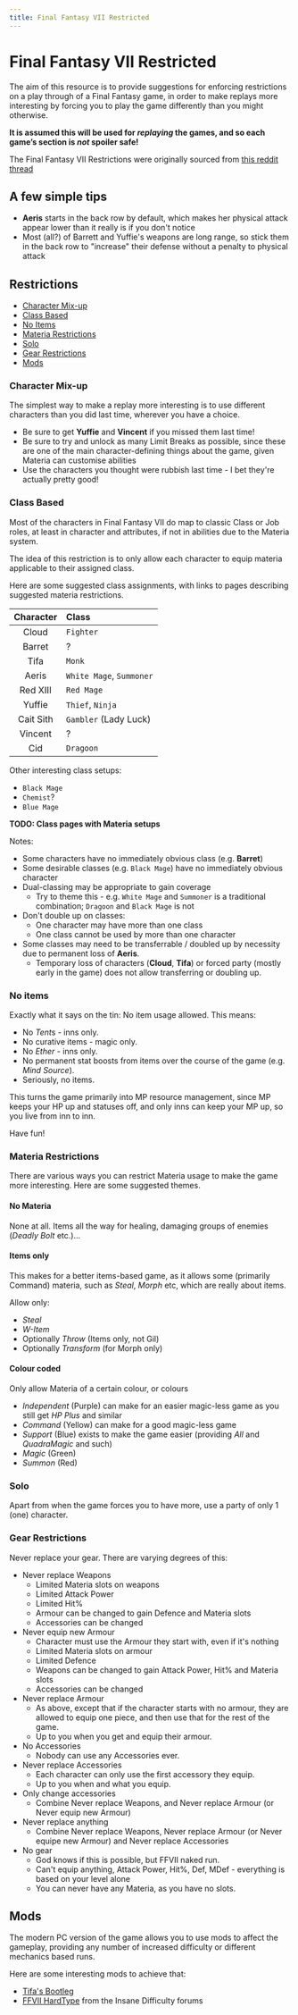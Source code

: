 ```yaml
---
title: Final Fantasy VII Restricted
---
```


# Final Fantasy VII Restricted

The aim of this resource is to provide suggestions for enforcing restrictions on a play through of a Final Fantasy game, in order to make replays more interesting by forcing you to play the game differently than you might otherwise.

**It is assumed this will be used for *replaying* the games, and so each game’s section is *not* spoiler safe!**

The Final Fantasy VII Restrictions were originally sourced from 
[this reddit thread](https://www.reddit.com/r/FinalFantasy/comments/3ff915/ffvii_restricted_replay_making_it_interesting/)

## A few simple tips
- **Aeris** starts in the back row by default, which makes her physical 
attack appear lower than it really is if you don't notice
- Most (all?) of Barrett and Yuffie's weapons are long range, 
so stick them in the back row to "increase" their defense without a penalty to physical attack


## Restrictions

- [Character Mix-up](#character-mix-up)
- [Class Based](#class-based)
- [No Items](#no-items)
- [Materia Restrictions](#materia-restrictions)
- [Solo](#solo)
- [Gear Restrictions](#gear-restrictions)
- [Mods](#mods)

### Character Mix-up
The simplest way to make a replay more interesting 
is to use different characters than you did last time, wherever you have a choice.

- Be sure to get **Yuffie** and **Vincent** if you missed them last time!
- Be sure to try and unlock as many Limit Breaks as possible, 
since these are one of the main character-defining things about the game, 
given Materia can customise abilities
- Use the characters you thought were rubbish last time - I bet they're actually pretty good!

### Class Based
Most of the characters in Final Fantasy VII do map to classic Class or Job roles, 
at least in character and attributes, if not in abilities due to the Materia system.

The idea of this restriction is to only allow each character to equip materia applicable to their assigned class.

Here are some suggested class assignments, with links to pages describing suggested materia restrictions.

Character | Class
:--------:|:-----
Cloud | `Fighter`
Barret | ?
Tifa | `Monk`
Aeris | `White Mage`, `Summoner`
Red XIII | `Red Mage`
Yuffie | `Thief`, `Ninja`
Cait Sith | `Gambler` (Lady Luck)
Vincent | ?
Cid | `Dragoon`

Other interesting class setups:
- `Black Mage`
- `Chemist`?
- `Blue Mage`

**TODO: Class pages with Materia setups**

Notes:
- Some characters have no immediately obvious class (e.g. **Barret**)
- Some desirable classes (e.g. `Black Mage`) have no immediately obvious character
- Dual-classing may be appropriate to gain coverage
  - Try to theme this - e.g. `White Mage` and `Summoner` is a traditional combination; `Dragoon` and `Black Mage` is not
- Don't double up on classes:
  - One character may have more than one class
  - One class cannot be used by more than one character
- Some classes may need to be transferrable / doubled up by necessity due to permanent loss of **Aeris**.
  - Temporary loss of characters (**Cloud**, **Tifa**) or forced party (mostly early in the game) 
  does not allow transferring or doubling up.

### No items
Exactly what it says on the tin: No item usage allowed.
This means:
- No *Tent*s - inns only.
- No curative items - magic only.
- No *Ether* - inns only.
- No permanent stat boosts from items over the course of the game (e.g. *Mind Source*).
- Seriously, no items.

This turns the game primarily into MP resource management, 
since MP keeps your HP up and statuses off, 
and only inns can keep your MP up, so you live from inn to inn.

Have fun!

### Materia Restrictions
There are various ways you can restrict Materia usage to make the game more interesting. Here are some suggested themes.

#### No Materia
None at all. Items all the way for healing, damaging groups of enemies (*Deadly Bolt* etc.)...

#### Items only
This makes for a better items-based game, as it allows some (primarily Command) materia, 
such as *Steal*, *Morph* etc, which are really about items.

Allow only:
- *Steal*
- *W-Item*
- Optionally *Throw* (Items only, not Gil)
- Optionally *Transform* (for Morph only)

#### Colour coded
Only allow Materia of a certain colour, or colours

- *Independent* (Purple) can make for an easier magic-less game as you still get *HP Plus* and similar
- *Command* (Yellow) can make for a good magic-less game
- *Support* (Blue) exists to make the game easier (providing *All* and *QuadraMagic* and such)
- *Magic* (Green)
- *Summon* (Red)

### Solo
Apart from when the game forces you to have more, use a party of only 1 (one) character.

### Gear Restrictions
Never replace your gear. There are varying degrees of this:

- Never replace Weapons
  - Limited Materia slots on weapons
  - Limited Attack Power
  - Limited Hit%
  - Armour can be changed to gain Defence and Materia slots
  - Accessories can be changed
- Never equip new Armour
  - Character must use the Armour they start with, even if it's nothing
  - Limited Materia slots on armour
  - Limited Defence
  - Weapons can be changed to gain Attack Power, Hit% and Materia slots
  - Accessories can be changed
- Never replace Armour
  - As above, except that if the character starts with no armour, 
  they are allowed to equip one piece, and then use that for the rest of the game.
  - Up to you when you get and equip their armour.
- No Accessories
  - Nobody can use any Accessories ever.
- Never replace Accessories
  - Each character can only use the first accessory they equip.
  - Up to you when and what you equip.
- Only change accessories
  - Combine Never replace Weapons, and Never replace Armour (or Never equip new Armour)
- Never replace anything
  - Combine Never replace Weapons, Never replace Armour (or Never equipe new Armour) and Never replace Accessories
- No gear
  - God knows if this is possible, but FFVII naked run.
  - Can't equip anything, Attack Power, Hit%, Def, MDef - everything is based on your level alone
  - You can never have any Materia, as you have no slots.
  
## Mods
The modern PC version of the game allows you to use mods to affect the gameplay, 
providing any number of increased difficulty or different mechanics based runs.

Here are some interesting mods to achieve that:
- [Tifa's Bootleg](http://forums.qhimm.com/?topic=13212.0)
- [FFVII HardType](http://www.insanedifficulty.com/board/index.php?/files/file/63-final-fantasy-vii-hard-type/) from the Insane Difficulty forums
